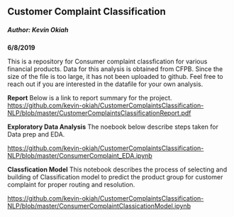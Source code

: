 
##  Customer Complaint Classification 
##### Author: Kevin Okiah
**6/8/2019**

This is a repository for Consumer complaint classfication for various financial products. Data for this analysis is obtained from CFPB. Since the size of the file is too large, it has not been uploaded to github. Feel free to reach out if you are interested in the datafile for your own analysis.

**Report**
Below is a link to report summary for the project.
https://github.com/kevin-okiah/CustomerComplaintsClassification-NLP/blob/master/CustomerComplaintsClassificationReport.pdf

**Exploratory Data Analysis**
The noebook below describe steps taken for Data prep and EDA.

https://github.com/kevin-okiah/CustomerComplaintsClassification-NLP/blob/master/ConsumerComplaint_EDA.ipynb

**Classfication Model**
This notebook  describes the process of selecting and building of Classification model to predict the product group for customer complaint for proper routing and resolution.

https://github.com/kevin-okiah/CustomerComplaintsClassification-NLP/blob/master/ConsumerComplaintClassicationModel.ipynb


